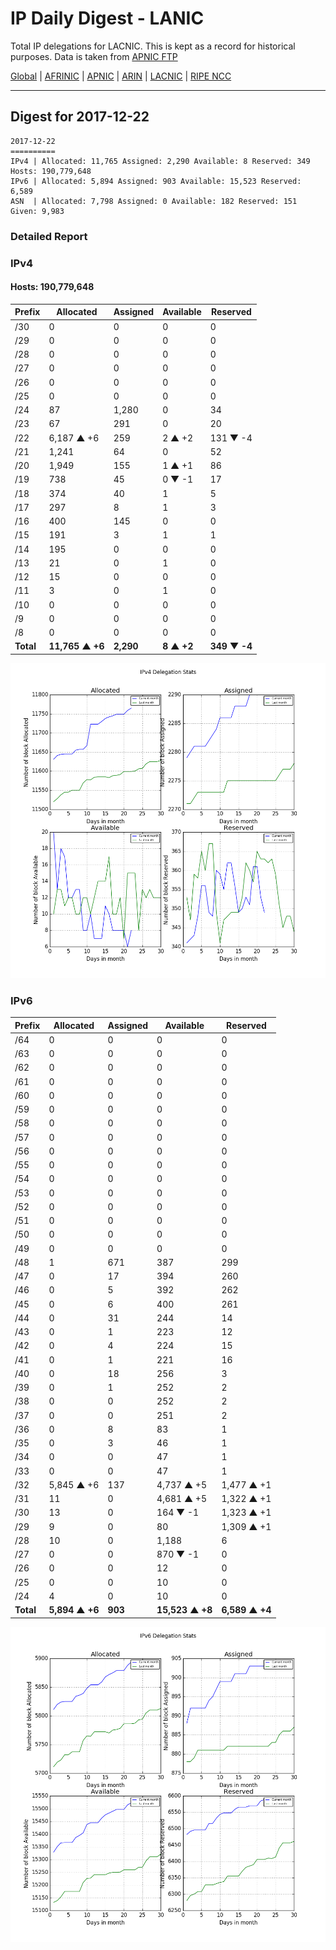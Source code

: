 # IP Daily Digest - LANIC

Total IP delegations for LACNIC. This is kept as a record for historical purposes. Data is taken from [APNIC FTP](https://ftp.apnic.net/)

[Global](https://github.com/csmets/IP-Daily-Digest) | [AFRINIC](https://github.com/csmets/IP-Daily-Digest/tree/master/archives/AFRINIC) | [APNIC](https://github.com/csmets/IP-Daily-Digest/tree/master/archives/APNIC) | [ARIN](https://github.com/csmets/IP-Daily-Digest/tree/master/archives/ARIN) | [LACNIC](https://github.com/csmets/IP-Daily-Digest/tree/master/archives/LACNIC) | [RIPE NCC](https://github.com/csmets/IP-Daily-Digest/tree/master/archives/RIPE_NCC)

---

## Digest for 2017-12-22
```
2017-12-22
==========
IPv4 | Allocated: 11,765 Assigned: 2,290 Available: 8 Reserved: 349 Hosts: 190,779,648
IPv6 | Allocated: 5,894 Assigned: 903 Available: 15,523 Reserved: 6,589
ASN  | Allocated: 7,798 Assigned: 0 Available: 182 Reserved: 151 Given: 9,983
```

### Detailed Report

### IPv4

#### Hosts: **190,779,648**

| Prefix | Allocated | Assigned | Available | Reserved |
| ----- | ----- | ----- | ----- | ----- |
| /30 | 0 | 0 | 0 | 0 |
| /29 | 0 | 0 | 0 | 0 |
| /28 | 0 | 0 | 0 | 0 |
| /27 | 0 | 0 | 0 | 0 |
| /26 | 0 | 0 | 0 | 0 |
| /25 | 0 | 0 | 0 | 0 |
| /24 | 87 | 1,280 | 0 | 34 |
| /23 | 67 | 291 | 0 | 20 |
| /22 | 6,187 ▲ +6 | 259 | 2 ▲ +2 | 131 ▼ -4 |
| /21 | 1,241 | 64 | 0 | 52 |
| /20 | 1,949 | 155 | 1 ▲ +1 | 86 |
| /19 | 738 | 45 | 0 ▼ -1 | 17 |
| /18 | 374 | 40 | 1 | 5 |
| /17 | 297 | 8 | 1 | 3 |
| /16 | 400 | 145 | 0 | 0 |
| /15 | 191 | 3 | 1 | 1 |
| /14 | 195 | 0 | 0 | 0 |
| /13 | 21 | 0 | 1 | 0 |
| /12 | 15 | 0 | 0 | 0 |
| /11 | 3 | 0 | 1 | 0 |
| /10 | 0 | 0 | 0 | 0 |
| /9 | 0 | 0 | 0 | 0 |
| /8 | 0 | 0 | 0 | 0 |
| **Total** | **11,765 ▲ +6** | **2,290** | **8 ▲ +2** | **349 ▼ -4** |

![ipv4-stats](ipv4-figure.png)

### IPv6

| Prefix | Allocated | Assigned | Available | Reserved |
| ----- | ----- | ----- | ----- | ----- |
| /64 | 0 | 0 | 0 | 0 |
| /63 | 0 | 0 | 0 | 0 |
| /62 | 0 | 0 | 0 | 0 |
| /61 | 0 | 0 | 0 | 0 |
| /60 | 0 | 0 | 0 | 0 |
| /59 | 0 | 0 | 0 | 0 |
| /58 | 0 | 0 | 0 | 0 |
| /57 | 0 | 0 | 0 | 0 |
| /56 | 0 | 0 | 0 | 0 |
| /55 | 0 | 0 | 0 | 0 |
| /54 | 0 | 0 | 0 | 0 |
| /53 | 0 | 0 | 0 | 0 |
| /52 | 0 | 0 | 0 | 0 |
| /51 | 0 | 0 | 0 | 0 |
| /50 | 0 | 0 | 0 | 0 |
| /49 | 0 | 0 | 0 | 0 |
| /48 | 1 | 671 | 387 | 299 |
| /47 | 0 | 17 | 394 | 260 |
| /46 | 0 | 5 | 392 | 262 |
| /45 | 0 | 6 | 400 | 261 |
| /44 | 0 | 31 | 244 | 14 |
| /43 | 0 | 1 | 223 | 12 |
| /42 | 0 | 4 | 224 | 15 |
| /41 | 0 | 1 | 221 | 16 |
| /40 | 0 | 18 | 256 | 3 |
| /39 | 0 | 1 | 252 | 2 |
| /38 | 0 | 0 | 252 | 2 |
| /37 | 0 | 0 | 251 | 2 |
| /36 | 0 | 8 | 83 | 1 |
| /35 | 0 | 3 | 46 | 1 |
| /34 | 0 | 0 | 47 | 1 |
| /33 | 0 | 0 | 47 | 1 |
| /32 | 5,845 ▲ +6 | 137 | 4,737 ▲ +5 | 1,477 ▲ +1 |
| /31 | 11 | 0 | 4,681 ▲ +5 | 1,322 ▲ +1 |
| /30 | 13 | 0 | 164 ▼ -1 | 1,323 ▲ +1 |
| /29 | 9 | 0 | 80 | 1,309 ▲ +1 |
| /28 | 10 | 0 | 1,188 | 6 |
| /27 | 0 | 0 | 870 ▼ -1 | 0 |
| /26 | 0 | 0 | 12 | 0 |
| /25 | 0 | 0 | 10 | 0 |
| /24 | 4 | 0 | 10 | 0 |
| **Total** | **5,894 ▲ +6** | **903** | **15,523 ▲ +8** | **6,589 ▲ +4** |

![ipv6-stats](ipv6-figure.png)